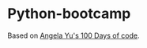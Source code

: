 # Python-bootcamp

Based on [Angela Yu's 100 Days of code](https://www.udemy.com/course/100-days-of-code/).
